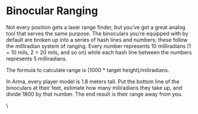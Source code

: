 # Binocular Ranging

Not every position gets a laser range finder, but you’ve got a great analog tool that serves the same purpose. The binoculars you’re equipped with by default are broken up into a series of hash lines and numbers; these follow the milliradian system of ranging. Every number represents 10 milliradians (1 = 10 mils, 2 = 20 mils, and so on) while each hash line between the numbers represents 5 milliradians.&#x20;

The formula to calculate range is (1000 \* target height)/miliradians.&#x20;

In Arma, every player model is 1.8 meters tall. Put the bottom line of the binoculars at their feet, estimate how many miliradians they take up, and divide 1800 by that number. The end result is their range away from you.

\
